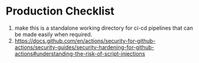 # Production Checklist

1. make this is a standalone working directory for ci-cd pipelines that can be made easily when required.
2. https://docs.github.com/en/actions/security-for-github-actions/security-guides/security-hardening-for-github-actions#understanding-the-risk-of-script-injections
